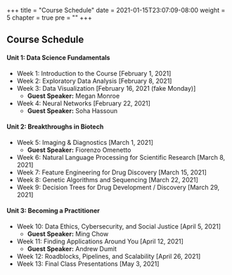 +++
title = "Course Schedule"
date = 2021-01-15T23:07:09-08:00
weight = 5
chapter = true
pre = "<b></b>"
+++

## Course Schedule

#### Unit 1: Data Science Fundamentals
  - Week 1: Introduction to the Course [February 1, 2021]
  - Week 2: Exploratory Data Analysis [February 8, 2021]
  - Week 3: Data Visualization [February 16, 2021 (fake Monday)]
    - **Guest Speaker:** Megan Monroe
  - Week 4: Neural Networks [February 22, 2021]
    - **Guest Speaker:** Soha Hassoun

#### Unit 2: Breakthroughs in Biotech
- Week 5: Imaging & Diagnostics [March 1, 2021]
  - **Guest Speaker:** Fiorenzo Omenetto
- Week 6: Natural Language Processing for Scientific Research [March 8, 2021]
- Week 7: Feature Engineering for Drug Discovery [March 15, 2021]
- Week 8: Genetic Algorithms and Sequencing [March 22, 2021]
- Week 9: Decision Trees for Drug Development / Discovery [March 29, 2021]

#### Unit 3: Becoming a Practitioner
- Week 10: Data Ethics, Cybersecurity, and Social Justice [April 5, 2021]
  - **Guest Speaker:** Ming Chow
- Week 11: Finding Applications Around You [April 12, 2021]
  - **Guest Speaker:** Andrew Dumit
- Week 12: Roadblocks, Pipelines, and Scalability [April 26, 2021]
- Week 13: Final Class Presentations [May 3, 2021]
